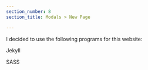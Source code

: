 ```yaml
---
section_number: 8
section_title: Modals > New Page

---
```


I decided to use the following programs for this website:

Jekyll

SASS 